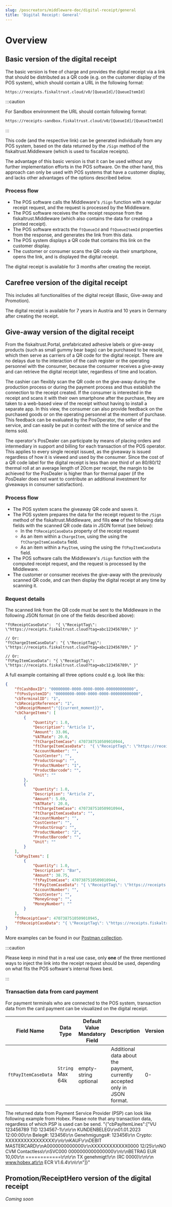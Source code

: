 ```yaml
---
slug: /poscreators/middleware-doc/digital-receipt/general
title: 'Digital Receipt: General'
---
```


# Overview 

## Basic version of the digital receipt
The basic version is free of charge and provides the digital receipt via a link that should be distributed as a QR code (e.g. on the customer display of the POS system), which should contain a URL in the following format: 
```
https://receipts.fiskaltrust.cloud/v0/[QueueId]/[QueueItemId]
```
:::caution

For Sandbox environment the URL should contain following format:
```
https://receipts-sandbox.fiskaltrust.cloud/v0/[QueueId]/[QueueItemId]
```
:::

This code (and the respective link) can be generated individually from any POS system, based on the data returned by the `/Sign` method of the fiskaltrust.Middleware (which is used to fiscalize receipts).

The advantage of this basic version is that it can be used without any further implementation efforts in the POS software. On the other hand, this approach can only be used with POS systems that have a customer display, and lacks other advantages of the options described below.

### Process flow
- The POS software calls the Middleware's `/Sign` function with a regular receipt request, and the request is processed by the Middleware.
- The POS software receives the the receipt response from the fiskaltrust.Middleware (which also contains the data for creating a printed receipt).
- The POS software extracts the `ftQueueId` and `ftQueueItemId` properties from the response, and generates the link from this data.
- The POS system displays a QR code that contains this link on the customer display.
- The customer or consumer scans the QR code via their smartphone, opens the link, and is displayed the digital receipt.

The digital receipt is available for 3 months after creating the receipt.

## Carefree version of the digital receipt 
This includes all functionalities of the digital receipt (Basic, Give-away and Promotion). 

The digital receipt is available for 7 years in Austria and 10 years in Germany after creating the receipt. 

## Give-away version of the digital receipt
From the fiskaltrust.Portal, prefabricated adhesive labels or give-away products (such as small gummy bear bags) can be purchased to be resold, which then serve as carriers of a QR code for the digital receipt. There are no delays due to the interaction of the cash register or the operating personnel with the consumer, because the consumer receives a give-away and can retrieve the digital receipt later, regardless of time and location.

The cashier can flexibly scan the QR code on the give-away during the production process or during the payment process and thus establish the connection to the receipt created. If the consumer is interested in the receipt and scans it with their own smartphone after the purchase, they are taken to a web-based view of the receipt without having to install a separate app. In this view, the consumer can also provide feedback on the purchased goods or on the operating personnel at the moment of purchase. This feedback can be evaluated by the PosOperator, the seller of the service, and can easily be put in context with the time of service and the items sold.

The operator's PosDealer can participate by means of placing orders and intermediary in support and billing for each transaction of the POS operator. This applies to every single receipt issued, as the giveaway is issued regardless of how it is viewed and used by the consumer. Since the cost of a QR code label for the digital receipt is less than one third of an 80/80/12 thermal roll at an average length of 20cm per receipt, the margin to be achieved for the PosDealer is higher than for thermal paper (if the PosDealer does not want to contribute an additional investment for giveaways in consumer satisfaction).

### Process flow
- The POS system scans the giveaway QR code and saves it.
- The POS system prepares the data for the receipt request to the `/Sign` method of the fiskaltrust.Middleware, and fills **one** of the following data fields with the scanned QR code data in JSON format (see below):
  - In the `ftReceiptCaseData` property of the receipt request
  - As an item within a `ChargeItem`, using the using the `ftChargeItemCaseData` field.
  - As an item within a `PayItem`, using the using the `ftPayItemCaseData` field.
- The POS software calls the Middleware's `/Sign` function with the computed receipt request, and the request is processed by the Middleware.
- The customer or consumer receives the give-away with the previously scanned QR code, and can then display the digital receipt at any time by scanning it.

### Request details
The scanned link from the QR code must be sent to the Middleware in the following JSON format (in one of the fields described above):
```jsonc
"ftReceiptCaseData":  "{ \"ReceiptTag\": \"https://receipts.fiskaltrust.cloud?tag=abc123456789\" }"

// Or:
"ftChargeItemCaseData": "{ \"ReceiptTag\": \"https://receipts.fiskaltrust.cloud?tag=abc123456789\" }"

// Or:
"ftPayItemCaseData": "{ \"ReceiptTag\": \"https://receipts.fiskaltrust.cloud?tag=abc123456789\" }"
```

A full example containing all three options could e.g. look like this:
```json
{
    "ftCashBoxID": "00000000-0000-0000-0000-000000000000",
    "ftPosSystemID": "00000000-0000-0000-0000-000000000000",
    "cbTerminalID": "1",
    "cbReceiptReference": "1",
    "cbReceiptMoment":"{{current_moment}}",
    "cbChargeItems": [
        {
            "Quantity": 1.0,
            "Description": "Article 1",
            "Amount": 33.06,
            "VATRate": 20.0,
            "ftChargeItemCase": 4707387510509010944,
            "ftChargeItemCaseData":  "{ \"ReceiptTag\": \"https://receipts.fiskaltrust.cloud?tag=abc123456789\" }",
            "AccountNumber": "",
            "CostCenter": "",
            "ProductGroup": "",
            "ProductNumber": "1",
            "ProductBarcode": "",
            "Unit": ""
        },
        {
            "Quantity": 1.0,
            "Description": "Article 2",
            "Amount": 5.69,
            "VATRate": 20.0,
            "ftChargeItemCase": 4707387510509010944,
            "ftChargeItemCaseData": "",
            "AccountNumber": "",
            "CostCenter": "",
            "ProductGroup": "",
            "ProductNumber": "2",
            "ProductBarcode": "",
            "Unit": ""
        }
    ],
    "cbPayItems": [
        {
            "Quantity": 1.0,
            "Description": "Bar",
            "Amount": 38.75,
            "ftPayItemCase": 4707387510509010944,
            "ftPayItemCaseData": "{ \"ReceiptTag\": \"https://receipts.fiskaltrust.cloud?tag=abclökaejölasjf\" }",
            "AccountNumber": "",
            "CostCenter": "",
            "MoneyGroup": "",
            "MoneyNumber": ""
        }
    ],
    "ftReceiptCase": 4707387510509010945,
    "ftReceiptCaseData": "{ \"ReceiptTag\": \"https://receipts.fiskaltrust.cloud?tag=abclökaejölasjf\" }"
}

```

More examples can be found in our [Postman collection](https://middleware-samples.docs.fiskaltrust.cloud/).

:::caution

Please keep in mind that in a real use case, only **one** of the three mentioned ways to inject the link into the receipt request should be used, depending on what fits the POS software's internal flows best.

:::

### Transaction data from card payment
For payment terminals who are connected to the POS system, transaction data from the card payment can be visualized on the digital receipt.

| Field Name          | Data Type             | Default Value<br />Mandatory Field | Description                                                                                                           | Version |
|---------------------|-----------------------|------------------------------------|-----------------------------------------------------------------------------------------------------------------------|---------|
| `ftPayItemCaseData` | `String`<br />Max 64k | empty-string<br />optional         | Additional data about the payment, currently accepted only in JSON format.                                            | 0-      |

The returned data from Payment Service Provider (PSP) can look like following example from Hobex. Please note that any transaction data, regardless of which PSP is used can be send. 
"{"cbPayItemLines":["VU 123456789 TID 1234567-1\r\n\r\n KUNDENBELEG\r\n01.01.2023 12:00:00\r\n Beleg#: 123456\r\n Genehmigungs#: 123456\r\n Crypto: XXXXXXXXXXXXXXXX\r\n\r\nKAUF\r\nDEBIT MASTERCARD\r\nA0000000000000\r\nXXXXXXXXXXXX0000 12/25\r\nNO CVM Contactless\r\nSVC000 0000000000000000\r\n\r\nBETRAG EUR 10,00\r\n ============\r\n\r\n TX genehmigt!\r\n (RC 0000)\r\n\r\n www.hobex.at\r\n ECR V1.6.4\r\n\r\n"]}"

## Promotion/ReceiptHero version of the digital receipt 
_Coming soon_

